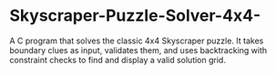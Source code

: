 # Skyscraper-Puzzle-Solver-4x4-
A C program that solves the classic 4x4 Skyscraper puzzle. It takes boundary clues as input, validates them, and uses backtracking with constraint checks to find and display a valid solution grid.
